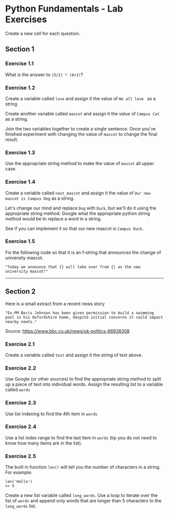 # Python Fundamentals - Lab Exercises
Create a new cell for each question.

## Section 1
### Exercise 1.1
What is the answer to `(5/2) * (6+1)`?

### Exercise 1.2
Create a variable called `love` and assign it the value of `We all love ` as a string

Create another variable called `mascot` and assign it the value of `Campus Cat` as a string.

Join the two variables together to create a single sentence. Once you've finished experiment with changing the value of `mascot` to change the final result.


### Exercise 1.3 

Use the appropriate string method to make the value of `mascot` all upper case.

### Exercise 1.4
Create a variable called `next_mascot` and assign it the value of `Our new mascot is Campus Dog` as a string.

Let's change our mind and replace `Dog` with `Duck`, but we'll do it using the appropriate string method. Google what the appropriate python string method would be to replace a word in a string. 

See if you can implement it so that our new mascot is `Campus Duck`.

### Exercise 1.5
Fix the following code so that it is an f-string that announces the change of university mascot.

`"Today we announce that {} will take over from {} as the new university mascot!"`

---

## Section 2

Here is a small extract from a recent news story

```
"Ex-PM Boris Johnson has been given permission to build a swimming pool in his Oxfordshire home, despite initial concerns it could impact nearby newts."
```
Source: https://www.bbc.co.uk/news/uk-politics-66938308

### Exercise 2.1
Create a variable called `text`  and assign it the string of text above.

### Exercise 2.2
Use Google (or other sources) to find the appropriate string method to split up a piece of text into individual words. Assign the resulting list to a variable called `words`

### Exercise 2.3
Use list indexing to find the 4th item in `words`

### Exercise 2.4
Use a list index range to find the last item in `words` (tip you do not need to know how many items are in the list).

### Exercise 2.5
The built in function `len()` will tell you the number of characters in a string. For example:
```
len('Hello')
>> 5
```
Create a new list variable called `long_words`. Use a loop to iterate over the list of `words` and append only words that are longer than 5 characters to the `long_words` list.
